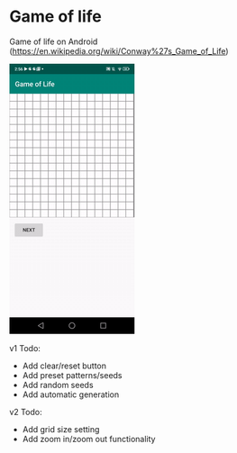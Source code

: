 # Game of life
Game of life on Android (https://en.wikipedia.org/wiki/Conway%27s_Game_of_Life)

![](GOL.gif)

v1 Todo:
- Add clear/reset button
- Add preset patterns/seeds
- Add random seeds
- Add automatic generation

v2 Todo:
- Add grid size setting
- Add zoom in/zoom out functionality
